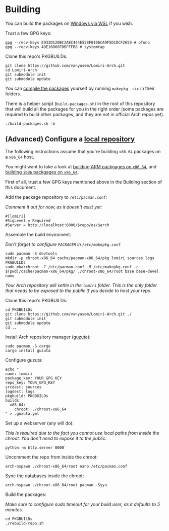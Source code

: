 Building
========

You can build the packages on [Windows via WSL](https://github.com/yuk7/ArchWSL) if you wish.

Trust a few GPG keys:
```
gpg --recv-keys E932D120BC2AEC444E558F0106CA9F5D1DCF2659 # ofono
gpg --recv-keys 4DE16D68FDBFFFB8 # systemtap
```

Clone this repo's PKGBUILDs:
```
git clone https://github.com/vanyasem/Lomiri-Arch.git
cd Lomiri-Arch
git submodule init
git submodule update
```

You can [compile the packages](https://wiki.archlinux.org/index.php/Makepkg#Usage) yourself by running `makepkg -sic` in their folders.

There is a helper script (`build-packages.sh`) in the root of this repository that will build all the packages for you in the right order (some packages are required to build other packages, and they are not in official Arch repos yet).

```
./build-packages.sh -b
```

## (Advanced) Configure a [local repository](https://wiki.archlinux.org/index.php/Pacman/Tips_and_tricks#Custom_local_repository)

The following instructions assume that you're building `x86_64` packages on a `x86_64` host.

You might want to take a look at [building ARM packgages on `x86_64`](BUILDING-ARM.md), and [building `i686` packgages on `x86_64`](BUILDING-I686.md).

First of all, trust a few GPG keys mentioned above in the Building section of this document.

Add the package repository to `/etc/pacman.conf`:

_Comment it out for now, as it doesn't exist yet:_
```
#[lomiri]
#SigLevel = Required
#Server = http://localhost:8000/$repo/os/$arch
```

Assemble the build enviroment:

_Don't forget to configure `PACKAGER` in `/etc/makepkg.conf`_

```
sudo pacman -S devtools
mkdir -p chroot-x86_64 cache/pacman-x86_64/pkg lomiri sources logs PKGBUILDs
sudo mkarchroot -C /etc/pacman.conf -M /etc/makepkg.conf -c $(pwd)/cache/pacman-x86_64/pkg/ ./chroot-x86_64/root base base-devel nano
```

_Your Arch repository will settle in the `lomiri` folder. This is the only folder that needs to be exposed to the public if you decide to host your repo._

Clone this repo's PKGBUILDs:
```
cd PKGBUILDs
git clone https://github.com/vanyasem/Lomiri-Arch.git ./
git submodule init
git submodule update
cd ..
```

Install Arch repository manager ([guzuta](https://github.com/eagletmt/guzuta)):
```
sudo pacman -S cargo
cargo install guzuta
```

Configure guzuta:
```
echo "
name: lomiri
package_key: YOUR_GPG_KEY
repo_key: YOUR_GPG_KEY
srcdest: sources
logdest: logs
pkgbuild: PKGBUILDs
builds:
  x86_64:
    chroot: ./chroot-x86_64
" > .guzuta.yml
```

Set up a webserver (any will do):

_This is required due to the fact you cannot use local paths from inside the chroot. You don't need to expose it to the public._
```
python -m http.server 8000`
```

Uncomment the repo from inside the chroot:
```
arch-nspawn ./chroot-x86_64/root nano /etc/pacman.conf
```

Sync the databases inside the chroot:
```
arch-nspawn ./chroot-x86_64/root pacman -Syyu
```

Build the packages:

_Make sure to configure sudo timeout for your build user, as it defaults to 5 minutes._
```
cd PKGBUILDs
./rebuild-repo.sh
```
